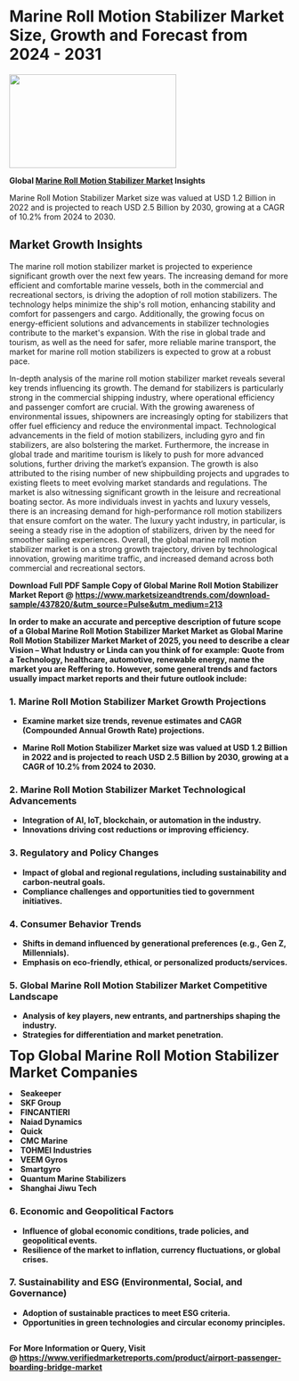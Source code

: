 <H1>Marine Roll Motion Stabilizer Market Size, Growth and Forecast from 2024 - 2031</H1><img class="aligncenter size-medium wp-image-584254" src="https://thirdeyenews.in/wp-content/uploads/2024/09/Global-Market-Research-300x168.jpeg" alt="" width="300" height="168" /><p><strong>Global&nbsp;<a href="https://www.marketsizeandtrends.com/download-sample/437820/&amp;utm_source=Pulse&amp;utm_medium=213">Marine Roll Motion Stabilizer Market</a> Insights</strong></p><p>Marine Roll Motion Stabilizer Market size was valued at USD 1.2 Billion in 2022 and is projected to reach USD 2.5 Billion by 2030, growing at a CAGR of 10.2% from 2024 to 2030.</p><p><h2>Market Growth Insights</h2> <p>The marine roll motion stabilizer market is projected to experience significant growth over the next few years. The increasing demand for more efficient and comfortable marine vessels, both in the commercial and recreational sectors, is driving the adoption of roll motion stabilizers. The technology helps minimize the ship's roll motion, enhancing stability and comfort for passengers and cargo. Additionally, the growing focus on energy-efficient solutions and advancements in stabilizer technologies contribute to the market's expansion. With the rise in global trade and tourism, as well as the need for safer, more reliable marine transport, the market for marine roll motion stabilizers is expected to grow at a robust pace.</p> <p><strong></strong></p> <p>In-depth analysis of the marine roll motion stabilizer market reveals several key trends influencing its growth. The demand for stabilizers is particularly strong in the commercial shipping industry, where operational efficiency and passenger comfort are crucial. With the growing awareness of environmental issues, shipowners are increasingly opting for stabilizers that offer fuel efficiency and reduce the environmental impact. Technological advancements in the field of motion stabilizers, including gyro and fin stabilizers, are also bolstering the market. Furthermore, the increase in global trade and maritime tourism is likely to push for more advanced solutions, further driving the market’s expansion. The growth is also attributed to the rising number of new shipbuilding projects and upgrades to existing fleets to meet evolving market standards and regulations. The market is also witnessing significant growth in the leisure and recreational boating sector. As more individuals invest in yachts and luxury vessels, there is an increasing demand for high-performance roll motion stabilizers that ensure comfort on the water. The luxury yacht industry, in particular, is seeing a steady rise in the adoption of stabilizers, driven by the need for smoother sailing experiences. Overall, the global marine roll motion stabilizer market is on a strong growth trajectory, driven by technological innovation, growing maritime traffic, and increased demand across both commercial and recreational sectors.</p> <p><strong></p><p><span class=""><strong>Download Full PDF Sample Copy of Global Marine Roll Motion Stabilizer Market Report</strong> @ <a href="https://www.marketsizeandtrends.com/download-sample/437820/&amp;utm_source=Pulse&amp;utm_medium=213" target="_blank">https://www.marketsizeandtrends.com/download-sample/437820/&amp;utm_source=Pulse&amp;utm_medium=213</a></span></p><p>In order to make an accurate and perceptive description of future scope of a Global&nbsp;Marine Roll Motion Stabilizer Market Market as Global&nbsp;Marine Roll Motion Stabilizer Market Market of 2025, you need to describe a clear Vision &ndash; What Industry or Linda can you think of for example: Quote from a Technology, healthcare, automotive, renewable energy, name the market you are Reffering to. However, some general trends and factors usually impact market reports and their future outlook include:</p><h3>1.&nbsp;<strong>Marine Roll Motion Stabilizer Market Growth Projections</strong></h3><ul><li>Examine market size trends, revenue estimates and CAGR (Compounded Annual Growth Rate) projections.</li><li><p>Marine Roll Motion Stabilizer Market size was valued at USD 1.2 Billion in 2022 and is projected to reach USD 2.5 Billion by 2030, growing at a CAGR of 10.2% from 2024 to 2030.</p></li></ul><h3>2.&nbsp;<strong>Marine Roll Motion Stabilizer Market Technological Advancements</strong></h3><ul><li>Integration of AI, IoT, blockchain, or automation in the industry.</li><li>Innovations driving cost reductions or improving efficiency.</li></ul><h3>3.&nbsp;<strong>Regulatory and Policy Changes</strong></h3><ul><li>Impact of global and regional regulations, including sustainability and carbon-neutral goals.</li><li>Compliance challenges and opportunities tied to government initiatives.</li></ul><h3>4.&nbsp;<strong>Consumer Behavior Trends</strong></h3><ul><li>Shifts in demand influenced by generational preferences (e.g., Gen Z, Millennials).</li><li>Emphasis on eco-friendly, ethical, or personalized products/services.</li></ul><h3>5.&nbsp;<strong>Global Marine Roll Motion Stabilizer Market Competitive Landscape</strong></h3><ul><li>Analysis of key players, new entrants, and partnerships shaping the industry.</li><li>Strategies for differentiation and market penetration.</li></ul><p data-pm-slice="1 1 []"><span style="color: inherit; font-family: inherit; font-size: 25px;">Top Global Marine Roll Motion Stabilizer Market Companies</span></p><div class="" data-test-id=""><p><li>Seakeeper</li><li> SKF Group</li><li> FINCANTIERI</li><li> Naiad Dynamics</li><li> Quick</li><li> CMC Marine</li><li> TOHMEI Industries</li><li> VEEM Gyros</li><li> Smartgyro</li><li> Quantum Marine Stabilizers</li><li> Shanghai Jiwu Tech</li></p></div><h3>6.&nbsp;<strong>Economic and Geopolitical Factors</strong></h3><ul><li>Influence of global economic conditions, trade policies, and geopolitical events.</li><li>Resilience of the market to inflation, currency fluctuations, or global crises.</li></ul><h3>7.&nbsp;<strong>Sustainability and ESG (Environmental, Social, and Governance)</strong></h3><ul><li>Adoption of sustainable practices to meet ESG criteria.</li><li>Opportunities in green technologies and circular economy principles.</li></ul><h2><strong style="font-size: 14px;">For More Information or Query, Visit @&nbsp;</strong><a style="background-color: #ffffff; font-size: 14px;" href="https://www.marketsizeandtrends.com/report/marine-roll-motion-stabilizer-market/" target="_blank">https://www.verifiedmarketreports.com/product/airport-passenger-boarding-bridge-market</a></h2>
